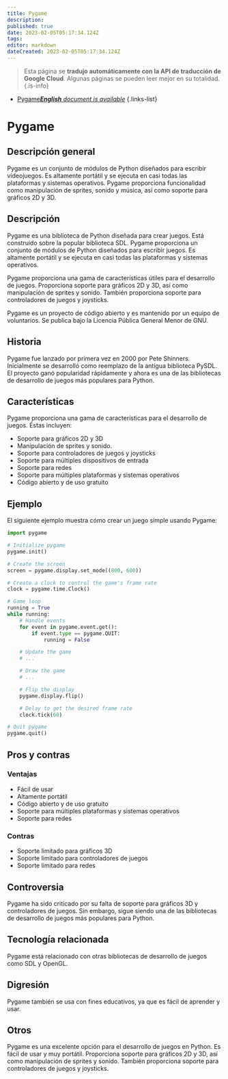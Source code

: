 ```yaml
---
title: Pygame
description: 
published: true
date: 2023-02-05T05:17:34.124Z
tags: 
editor: markdown
dateCreated: 2023-02-05T05:17:34.124Z
---
```


> Esta página se **tradujo automáticamente con la API de traducción de Google Cloud**.
Algunas páginas se pueden leer mejor en su totalidad.{.is-info}



- [Pygame***English** document is available*](/en/Knowledge-base/Dictionary/pygame)
{.links-list}

# Pygame

## Descripción general
Pygame es un conjunto de módulos de Python diseñados para escribir videojuegos. Es altamente portátil y se ejecuta en casi todas las plataformas y sistemas operativos. Pygame proporciona funcionalidad como manipulación de sprites, sonido y música, así como soporte para gráficos 2D y 3D.

## Descripción
Pygame es una biblioteca de Python diseñada para crear juegos. Está construido sobre la popular biblioteca SDL. Pygame proporciona un conjunto de módulos de Python diseñados para escribir juegos. Es altamente portátil y se ejecuta en casi todas las plataformas y sistemas operativos.

Pygame proporciona una gama de características útiles para el desarrollo de juegos. Proporciona soporte para gráficos 2D y 3D, así como manipulación de sprites y sonido. También proporciona soporte para controladores de juegos y joysticks.

Pygame es un proyecto de código abierto y es mantenido por un equipo de voluntarios. Se publica bajo la Licencia Pública General Menor de GNU.

## Historia
Pygame fue lanzado por primera vez en 2000 por Pete Shinners. Inicialmente se desarrolló como reemplazo de la antigua biblioteca PySDL. El proyecto ganó popularidad rápidamente y ahora es una de las bibliotecas de desarrollo de juegos más populares para Python.

## Características
Pygame proporciona una gama de características para el desarrollo de juegos. Éstas incluyen:
- Soporte para gráficos 2D y 3D
- Manipulación de sprites y sonido.
- Soporte para controladores de juegos y joysticks
- Soporte para múltiples dispositivos de entrada
- Soporte para redes
- Soporte para múltiples plataformas y sistemas operativos
- Código abierto y de uso gratuito

## Ejemplo
El siguiente ejemplo muestra cómo crear un juego simple usando Pygame:

```python
import pygame

# Initialize pygame
pygame.init()

# Create the screen
screen = pygame.display.set_mode((800, 600))

# Create a clock to control the game's frame rate
clock = pygame.time.Clock()

# Game loop
running = True
while running:
    # Handle events
    for event in pygame.event.get():
        if event.type == pygame.QUIT:
            running = False

    # Update the game
    # ...

    # Draw the game
    # ...

    # Flip the display
    pygame.display.flip()

    # Delay to get the desired frame rate
    clock.tick(60)

# Quit pygame
pygame.quit()
```

## Pros y contras
### Ventajas
- Fácil de usar
- Altamente portátil
- Código abierto y de uso gratuito
- Soporte para múltiples plataformas y sistemas operativos
- Soporte para redes

### Contras
- Soporte limitado para gráficos 3D
- Soporte limitado para controladores de juegos
- Soporte limitado para redes

## Controversia
Pygame ha sido criticado por su falta de soporte para gráficos 3D y controladores de juegos. Sin embargo, sigue siendo una de las bibliotecas de desarrollo de juegos más populares para Python.

## Tecnología relacionada
Pygame está relacionado con otras bibliotecas de desarrollo de juegos como SDL y OpenGL.

## Digresión
Pygame también se usa con fines educativos, ya que es fácil de aprender y usar.

## Otros
Pygame es una excelente opción para el desarrollo de juegos en Python. Es fácil de usar y muy portátil. Proporciona soporte para gráficos 2D y 3D, así como manipulación de sprites y sonido. También proporciona soporte para controladores de juegos y joysticks.